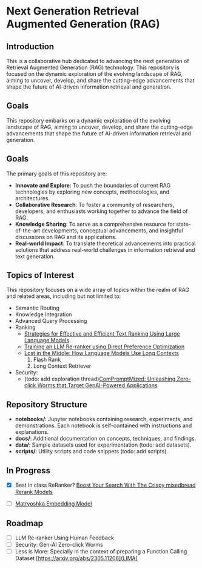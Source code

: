 # Next Generation Retrieval Augmented Generation (RAG)

## Introduction

This is a collaborative hub dedicated to advancing the next generation of Retrieval Augmented Generation (RAG) technology. This repository is focused on the dynamic exploration of the evolving landscape of RAG, aiming to uncover, develop, and share the cutting-edge advancements that shape the future of AI-driven information retrieval and generation.

## Goals
This repository embarks on a dynamic exploration of the evolving landscape of RAG, aiming to uncover, develop, and share the cutting-edge advancements that shape the future of AI-driven information retrieval and generation.

## Goals

The primary goals of this repository are:

- **Innovate and Explore**: To push the boundaries of current RAG technologies by exploring new concepts, methodologies, and architectures.
- **Collaborative Research**: To foster a community of researchers, developers, and enthusiasts working together to advance the field of RAG.
- **Knowledge Sharing**: To serve as a comprehensive resource for state-of-the-art developments, conceptual advancements, and insightful discussions on RAG and its applications.
- **Real-world Impact**: To translate theoretical advancements into practical solutions that address real-world challenges in information retrieval and text generation.

## Topics of Interest

This repository focuses on a wide array of topics within the realm of RAG and related areas, including but not limited to:

- Semantic Routing
- Knowledge Integration
- Advanced Query Processing
- Ranking
  - [Strategies for Effective and Efficient Text Ranking Using Large Language Models](https://blog.reachsumit.com/posts/2023/12/towards-ranking-aware-llms/)
  - [Training an LLM Re-ranker using Direct Preference Optimization](https://medium.com/@venkat.ramrao/training-an-llm-re-ranker-using-direct-preference-optimization-981c732e92b0)
  - [Lost in the Middle: How Language Models Use Long Contexts](https://arxiv.org/abs/2307.03172)
    1) Flash Rank
    2) Long Context Retriever
- Security:
  -   (todo: add exploration thread)[ComPromptMized: Unleashing Zero-click Worms that Target GenAI-Powered Applications](https://sites.google.com/view/compromptmized)

## Repository Structure

- **notebooks/**: Jupyter notebooks containing research, experiments, and demonstrations. Each notebook is self-contained with instructions and explanations.
- **docs/**: Additional documentation on concepts, techniques, and findings.
- **data/**: Sample datasets used for experimentation (todo: add datasets).
- **scripts/**: Utility scripts and code snippets (todo: add scripts).

## In Progress
- [x] Best in class ReRanker? [Boost Your Search With The Crispy mixedbread Rerank Models](https://www.mixedbread.ai/blog/mxbai-rerank-v1)

- [ ] [Matryoshka Embedding Model](https://www.mixedbread.ai/blog/mxbai-embed-2d-large-v1)


## Roadmap

- [ ] LLM Re-ranker Using Human Feedback
- [ ] Security: Gen-AI Zero-click Worms
- [ ] Less is More: Specially in the context of preparing a Function Calling Dataset [https://arxiv.org/abs/2305.11206](LIMA)
